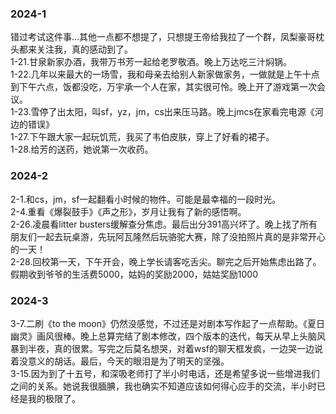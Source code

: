 ### 2024-1
错过考试这件事...其他一点都不想提了，只想提王帝给我拉了一个群，凤梨豪哥枕头都来关注我，真的感动到了。  
1-21.甘泉新家办酒，我带万书芳一起给老罗敬酒。晚上万达吃三汁焖锅。  
1-22.几年以来最大的一场雪，我和母亲去给别人新家做家务，一做就是上午十点到下午六点，饭都没吃，万宇承一个人在家，其实很可怜。晚上开了游戏第一次会议。  
1-23.雪停了出太阳，叫sf，yz，jm，cs出来压马路。晚上jmcs在家看完电源《河边的错误》  
1-27.下午跟大家一起玩饥荒，我买了韦伯皮肤，穿上了好看的裙子。  
1-28.给芳的送药，她说第一次收药。  
### 2024-2
2-1.和cs，jm，sf一起翻看小时候的物件。可能是最幸福的一段时光。  
2-4.重看《爆裂鼓手》《声之形》，岁月让我有了新的感悟啊。  
2-26.凌晨看litter busters缓解查分焦虑。最后出分391高兴坏了。晚上找了所有朋友们一起去玩桌游，先玩阿瓦隆然后玩骆驼大赛，除了没拍照片真的是非常开心的一天！  
2-28.回校第一天，下午开会，晚上学长请客吃舌尖。聊完之后开始焦虑出路了。  
假期收到爷爷的生活费5000，姑妈的奖励2000，姑姑奖励1000
### 2024-3
3-7.二刷《to the moon》仍然没感觉，不过还是对剧本写作起了一点帮助。《夏日幽灵》画风很棒。晚上总算完结了剧本修改，四个版本的迭代，每天从早上头脑风暴到半夜，真的很累。写完之后莫名想哭，对着wsf的聊天框发疯，一边哭一边说着没意义的胡话。最后，今天的眼泪是为了明天的坚强。  
3-15.因为到了十五号，和深吸老师打了半小时电话，还是希望多说一些增进我们之间的关系。她说我很腼腆，我也确实不知道应该如何得心应手的交流，半小时已经是我的极限了。  
